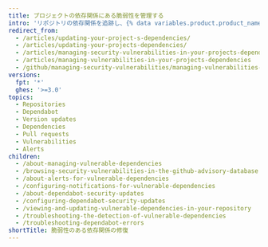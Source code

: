 ```yaml
---
title: プロジェクトの依存関係にある脆弱性を管理する
intro: 'リポジトリの依存関係を追跡し、{% data variables.product.product_name %} が脆弱性のある依存関係を検出したときに{% ifversion fpt or ghes %}{% data variables.product.prodname_dependabot_alerts %}{% else %}セキュリティアラート{% endif %}を受け取ることができます。'
redirect_from:
  - /articles/updating-your-project-s-dependencies/
  - /articles/updating-your-projects-dependencies/
  - /articles/managing-security-vulnerabilities-in-your-projects-dependencies/
  - /articles/managing-vulnerabilities-in-your-projects-dependencies
  - /github/managing-security-vulnerabilities/managing-vulnerabilities-in-your-projects-dependencies
versions:
  fpt: '*'
  ghes: '>=3.0'
topics:
  - Repositories
  - Dependabot
  - Version updates
  - Dependencies
  - Pull requests
  - Vulnerabilities
  - Alerts
children:
  - /about-managing-vulnerable-dependencies
  - /browsing-security-vulnerabilities-in-the-github-advisory-database
  - /about-alerts-for-vulnerable-dependencies
  - /configuring-notifications-for-vulnerable-dependencies
  - /about-dependabot-security-updates
  - /configuring-dependabot-security-updates
  - /viewing-and-updating-vulnerable-dependencies-in-your-repository
  - /troubleshooting-the-detection-of-vulnerable-dependencies
  - /troubleshooting-dependabot-errors
shortTitle: 脆弱性のある依存関係の修復
---
```


